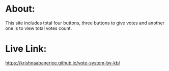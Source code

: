 # About:
This site includes total four buttons, three buttons to give votes and another one is to view total votes count.

# Live Link:
 https://krishnaabanerjee.github.io/vote-system-by-kb/
